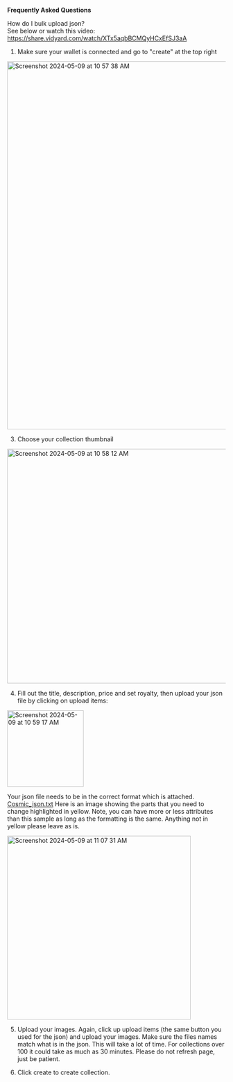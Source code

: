 **Frequently Asked Questions**

How do I bulk upload json?
<br>See below or watch this video: https://share.vidyard.com/watch/XTx5aqbBCMQyHCxEfSJ3aA<br>
1. Make sure your wallet is connected and go to "create" at the top right

<img width="847" alt="Screenshot 2024-05-09 at 10 57 38 AM" src="https://github.com/Fyeo-Labs/cosmic-nft-docs/assets/153206055/5946a708-225f-463f-b2f1-f6704904774d">

3. Choose your collection thumbnail

<img width="540" alt="Screenshot 2024-05-09 at 10 58 12 AM" src="https://github.com/Fyeo-Labs/cosmic-nft-docs/assets/153206055/f46400c9-8a30-4349-b943-5696c17f4988">

4. Fill out the title, description, price and set royalty, then upload your json file by clicking on upload items: 

<img width="176" alt="Screenshot 2024-05-09 at 10 59 17 AM" src="https://github.com/Fyeo-Labs/cosmic-nft-docs/assets/153206055/7c1233c6-9eb0-4cb7-9618-a7010efbf836">

Your json file needs to be in the correct format which is attached. 
[Cosmic_json.txt](https://github.com/Fyeo-Labs/cosmic-nft-docs/files/15263931/Cosmic_json.txt)
Here is an image showing the parts that you need to change highlighted in yellow. Note, you can have more or less attributes than this sample as long as the formatting is the same. Anything not in yellow please leave as is.

<img width="423" alt="Screenshot 2024-05-09 at 11 07 31 AM" src="https://github.com/Fyeo-Labs/cosmic-nft-docs/assets/153206055/bb0fa6cd-b866-40bd-8445-97f6783620e2">

5. Upload your images. Again, click up upload items (the same button you used for the json) and upload your images. Make sure the files names match what is in the json. This will take a lot of time. For collections over 100 it could take as much as 30 minutes. Please do not refresh page, just be patient.

6. Click create to create collection.
  
